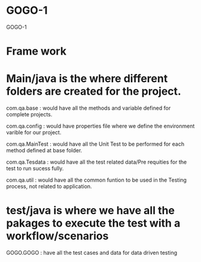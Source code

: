 # GOGO-1
GOGO-1
 # Frame work
 
 # Main/java is the where different folders are created for the project.
 
  com.qa.base : would have all the methods and variable defined for complete projects.
	
  com.qa.config : would have properties file where we define the environment varible for our project.
	
  com.qa.MainTest : would have all the Unit Test to be performed for each method defined at base folder.
	
  com.qa.Tesdata : would have all the test related data/Pre requities for the test to run sucess fully.
	
  com.qa.util : would have all the common funtion to be used in the Testing process, not related to application.
	
  # test/java is where we have all the pakages to execute the test with a workflow/scenarios
	
  GOGO.GOGO : have all the test cases and data for data driven testing 
  
	
	
	
